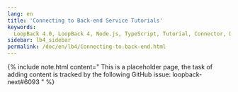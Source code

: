 ```yaml
---
lang: en
title: 'Connecting to Back-end Service Tutorials'
keywords:
  LoopBack 4.0, LoopBack 4, Node.js, TypeScript, Tutorial, Connector, Datasource
sidebar: lb4_sidebar
permalink: /doc/en/lb4/Connecting-to-back-end.html
---
```


{% include note.html content=" This is a placeholder page, the task of adding content is tracked by the following GitHub issue: loopback-next#6093 " %}

<!-- TODO

- Briefly introduce what is connectors and what connectors LB provides.
- List the connector tutorials we have in connector ref (MySQL, PostgreSQL, Oracle, and MongoDB)
- Add the link to connector ref

-->
